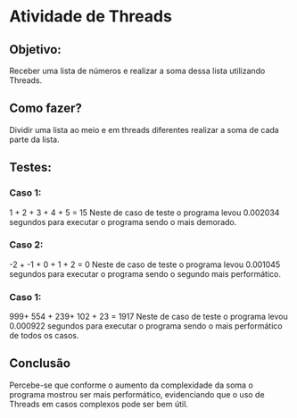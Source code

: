 # Atividade de Threads

## Objetivo:
Receber uma lista de números e realizar a soma dessa lista utilizando Threads.

## Como fazer?
Dividir uma lista ao meio e em threads diferentes realizar a soma de cada parte da lista.

## Testes:

### Caso 1:
1 + 2 + 3 + 4 + 5 = 15
Neste de caso de teste o programa levou 0.002034 segundos para executar o programa sendo o mais demorado.

### Caso 2:
-2 + -1 + 0 + 1 + 2 = 0
Neste de caso de teste o programa levou 0.001045 segundos para executar o programa sendo o segundo mais performático.

### Caso 1:
999+ 554 + 239+ 102 + 23 = 1917
Neste de caso de teste o programa levou  0.000922 segundos para executar o programa sendo o mais performático de todos os casos.

## Conclusão
Percebe-se que conforme o aumento da complexidade da soma o programa mostrou ser mais performático, evidenciando que o uso de Threads em casos complexos pode ser bem útil.
